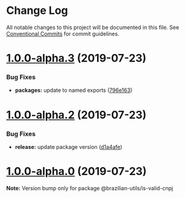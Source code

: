 # Change Log

All notable changes to this project will be documented in this file.
See [Conventional Commits](https://conventionalcommits.org) for commit guidelines.

# [1.0.0-alpha.3](https://github.com/brazilian-utils/brazilian-utils/tree/master/packages/is-valid-cnpj/compare/@brazilian-utils/is-valid-cnpj@1.0.0-alpha.2...@brazilian-utils/is-valid-cnpj@1.0.0-alpha.3) (2019-07-23)

### Bug Fixes

- **packages:** update to named exports ([796e163](https://github.com/brazilian-utils/brazilian-utils/tree/master/packages/is-valid-cnpj/commit/796e163))

# [1.0.0-alpha.2](https://github.com/brazilian-utils/brazilian-utils/tree/master/packages/is-valid-cnpj/compare/@brazilian-utils/is-valid-cnpj@1.0.0-alpha.0...@brazilian-utils/is-valid-cnpj@1.0.0-alpha.2) (2019-07-23)

### Bug Fixes

- **release:** update package version ([d1a4afe](https://github.com/brazilian-utils/brazilian-utils/tree/master/packages/is-valid-cnpj/commit/d1a4afe))

# [1.0.0-alpha.0](https://github.com/brazilian-utils/brazilian-utils/tree/master/packages/is-valid-cnpj/compare/@brazilian-utils/is-valid-cnpj@0.1.11...@brazilian-utils/is-valid-cnpj@1.0.0-alpha.0) (2019-07-23)

**Note:** Version bump only for package @brazilian-utils/is-valid-cnpj
